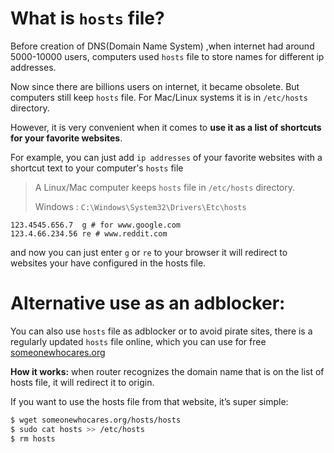 # What is `hosts` file?

Before creation of DNS(Domain Name System) ,when internet had around 5000-10000 users, computers used `hosts` file to store names for different ip addresses. 

Now since there are billions users on internet, it became obsolete. But computers still keep `hosts` file. For Mac/Linux systems it is in `/etc/hosts` directory.           

However, it is very convenient when it comes to __use it as a list of shortcuts for your favorite websites__.

For example, you can just add `ip addresses` of your favorite websites with a shortcut text to your computer's `hosts` file

> A Linux/Mac computer keeps `hosts` file in `/etc/hosts` directory.
> 
> Windows : `C:\Windows\System32\Drivers\Etc\hosts`

```
123.4545.656.7  g # for www.google.com
123.4.66.234.56 re # www.reddit.com 
```
and now you can just enter `g` or `re` to your browser it will redirect to websites your have configured in the hosts file. 

# Alternative use as an adblocker: 

You can also use `hosts` file as adblocker or to avoid pirate sites, there is a regularly updated `hosts` file online, which you can use for free [someonewhocares.org](https://someonewhocares.org/hosts/)

__How it works:__ when router recognizes the domain name that is on the list of hosts file, it will redirect it to origin. 

If you want to use the hosts file from that website, it’s super simple:
```bash
$ wget someonewhocares.org/hosts/hosts
$ sudo cat hosts >> /etc/hosts
$ rm hosts
```
